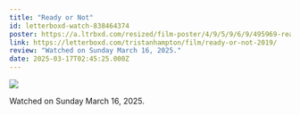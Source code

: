 ```yaml
---
title: "Ready or Not"
id: letterboxd-watch-838464374
poster: https://a.ltrbxd.com/resized/film-poster/4/9/5/9/6/9/495969-ready-or-not-0-600-0-900-crop.jpg?v=13279f6ca8
link: https://letterboxd.com/tristanhampton/film/ready-or-not-2019/
review: "Watched on Sunday March 16, 2025."
date: 2025-03-17T02:45:25.000Z
---
```

 <p><img src="https://a.ltrbxd.com/resized/film-poster/4/9/5/9/6/9/495969-ready-or-not-0-600-0-900-crop.jpg?v=13279f6ca8"/></p> <p>Watched on Sunday March 16, 2025.</p>